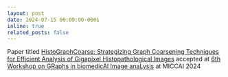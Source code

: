 ```yaml
---
layout: post
date: 2024-07-15 00:00:00-0001
inline: true
related_posts: false
---
```


Paper titled [HistoGraphCoarse: Strategizing Graph Coarsening Techniques for Efficient Analysis of Gigapixel Histopathological Images]() accepted at [6th Workshop on GRaphs in biomedicAl Image anaLysis](https://grail-miccai.github.io/) at MICCAI 2024
